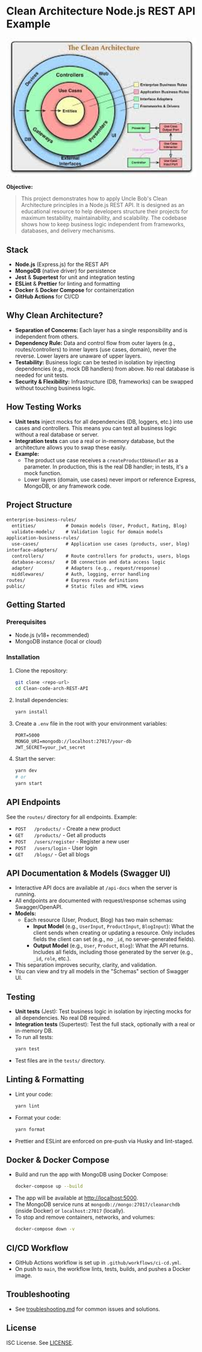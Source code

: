 
# Clean Architecture Node.js REST API Example

<div style="width:100%; text-align:center">
  <img src="public/images/clean-code_arch.jpeg" width="600">
</div>

**Objective:**
> This project demonstrates how to apply Uncle Bob's Clean Architecture principles in a Node.js REST API. It is designed as an educational resource to help developers structure their projects for maximum testability, maintainability, and scalability. The codebase shows how to keep business logic independent from frameworks, databases, and delivery mechanisms.

## Stack
- **Node.js** (Express.js) for the REST API
- **MongoDB** (native driver) for persistence
- **Jest** & **Supertest** for unit and integration testing
- **ESLint** & **Prettier** for linting and formatting
- **Docker** & **Docker Compose** for containerization
- **GitHub Actions** for CI/CD

## Why Clean Architecture?
- **Separation of Concerns:** Each layer has a single responsibility and is independent from others.
- **Dependency Rule:** Data and control flow from outer layers (e.g., routes/controllers) to inner layers (use cases, domain), never the reverse. Lower layers are unaware of upper layers.
- **Testability:** Business logic can be tested in isolation by injecting dependencies (e.g., mock DB handlers) from above. No real database is needed for unit tests.
- **Security & Flexibility:** Infrastructure (DB, frameworks) can be swapped without touching business logic.

## How Testing Works
- **Unit tests** inject mocks for all dependencies (DB, loggers, etc.) into use cases and controllers. This means you can test all business logic without a real database or server.
- **Integration tests** can use a real or in-memory database, but the architecture allows you to swap these easily.
- **Example:**
  - The product use case receives a `createProductDbHandler` as a parameter. In production, this is the real DB handler; in tests, it's a mock function.
  - Lower layers (domain, use cases) never import or reference Express, MongoDB, or any framework code.

## Project Structure
```
enterprise-business-rules/
  entities/           # Domain models (User, Product, Rating, Blog)
  validate-models/    # Validation logic for domain models
application-business-rules/
  use-cases/          # Application use cases (products, user, blog)
interface-adapters/
  controllers/        # Route controllers for products, users, blogs
  database-access/    # DB connection and data access logic
  adapter/            # Adapters (e.g., request/response)
  middlewares/        # Auth, logging, error handling
routes/               # Express route definitions
public/               # Static files and HTML views
```

## Getting Started

### Prerequisites
- Node.js (v18+ recommended)
- MongoDB instance (local or cloud)

### Installation
1. Clone the repository:
   ```bash
   git clone <repo-url>
   cd Clean-code-arch-REST-API
   ```
2. Install dependencies:
   ```bash
   yarn install
   ```
3. Create a `.env` file in the root with your environment variables:
   ```env
   PORT=5000
   MONGO_URI=mongodb://localhost:27017/your-db
   JWT_SECRET=your_jwt_secret
   ```
4. Start the server:
   ```bash
   yarn dev
   # or
   yarn start
   ```

## API Endpoints
See the `routes/` directory for all endpoints. Example:
- `POST   /products/` - Create a new product
- `GET    /products/` - Get all products
- `POST   /users/register` - Register a new user
- `POST   /users/login` - User login
- `GET    /blogs/` - Get all blogs

## API Documentation & Models (Swagger UI)
- Interactive API docs are available at `/api-docs` when the server is running.
- All endpoints are documented with request/response schemas using Swagger/OpenAPI.
- **Models:**
  - Each resource (User, Product, Blog) has two main schemas:
    - **Input Model** (e.g., `UserInput`, `ProductInput`, `BlogInput`): What the client sends when creating or updating a resource. Only includes fields the client can set (e.g., no `_id`, no server-generated fields).
    - **Output Model** (e.g., `User`, `Product`, `Blog`): What the API returns. Includes all fields, including those generated by the server (e.g., `_id`, `role`, etc.).
- This separation improves security, clarity, and validation.
- You can view and try all models in the "Schemas" section of Swagger UI.

## Testing
- **Unit tests** (Jest): Test business logic in isolation by injecting mocks for all dependencies. No real DB required.
- **Integration tests** (Supertest): Test the full stack, optionally with a real or in-memory DB.
- To run all tests:
  ```bash
  yarn test
  ```
- Test files are in the `tests/` directory.

## Linting & Formatting
- Lint your code:
  ```bash
  yarn lint
  ```
- Format your code:
  ```bash
  yarn format
  ```
- Prettier and ESLint are enforced on pre-push via Husky and lint-staged.

## Docker & Docker Compose
- Build and run the app with MongoDB using Docker Compose:
  ```bash
  docker-compose up --build
  ```
- The app will be available at [http://localhost:5000](http://localhost:5000).
- The MongoDB service runs at `mongodb://mongo:27017/cleanarchdb` (inside Docker) or `localhost:27017` (locally).
- To stop and remove containers, networks, and volumes:
  ```bash
  docker-compose down -v
  ```

## CI/CD Workflow
- GitHub Actions workflow is set up in `.github/workflows/ci-cd.yml`.
- On push to `main`, the workflow lints, tests, builds, and pushes a Docker image.

## Troubleshooting
- See [troubleshooting.md](./troubleshooting.md) for common issues and solutions.

## License
ISC License. See [LICENSE](LICENSE).
